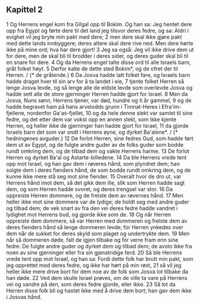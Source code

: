 ## Kapittel 2

1 Og Herrens engel kom fra Gilgal opp til Bokim. Og han sa: Jeg hentet dere opp fra Egypt og førte dere til det land jeg tilsvor deres fedre, og sa: Aldri i evighet vil jeg bryte min pakt med dere;
2 men dere skal ikke gjøre pakt med dette lands innbyggere; deres altere skal dere rive ned. Men dere hørte ikke på mine ord; hva har dere gjort!
3 Jeg sa også: Jeg vil ikke drive dem ut for dere, men de skal bli til brodder i deres sider, og deres guder skal bli til en snare for dere.
4 Og da Herrens engel talte disse ord til alle Israels barn, gråt folket høyt.
5 Derfor kalte de dette sted Bokim*, og de ofret der til Herren. / {* de gråtende.}
6 Da Josva hadde latt folket fare, og Israels barn hadde draget hver til sin arv for å ta landet i eie,
7 tjente folket Herren så lenge Josva levde, og så lenge alle de eldste levde som overlevde Josva og hadde sett alle de store gjerninger Herren hadde gjort for Israel.
8 Men da Josva, Nuns sønn, Herrens tjener, var død, hundre og ti år gammel,
9 og de hadde begravet ham på hans arvelodds grunn i Timnat-Heres i Efra'im-fjellene, nordenfor Ga'as-fjellet,
10 og da hele denne slekt var samlet til sine fedre, og det etter dem var vokst opp en annen slekt, som ikke kjente Herren, og heller ikke de gjerninger han hadde gjort for Israel,
11 da gjorde Israels barn det som var ondt i Herrens øyne, og dyrket Ba'alene*. / {* hedningenes avguder.}
12 De forlot Herren, sine fedres Gud, som hadde ført dem ut av Egypt, og de fulgte andre guder av de folks guder som bodde rundt omkring dem, og de tilbad dem og vakte Herrens harme.
13 De forlot Herren og dyrket Ba'al og Astarte-billedene.
14 Da ble Herrens vrede tent opp mot Israel, og han gav dem i røveres hånd, som plyndret dem; han solgte dem i deres fienders hånd, de som bodde rundt omkring dem, og de kunne ikke mere stå seg mot sine fiender.
15 Overalt hvor de dro ut, var Herrens hånd imot dem, så det gikk dem ille, slik som Herren hadde sagt dem, og som Herren hadde svoret, og deres trengsel var stor.
16 Da oppreiste Herren dommere, og de frelste dem av røvernes hånd.
17 Men heller ikke mot sine dommere var de lydige; de holdt seg med andre guder og tilbad dem; de vek snart av fra den vei deres fedre hadde vandret i lydighet mot Herrens bud, og gjorde ikke som de.
18 Og når Herren oppreiste dem dommere, så var Herren med dommeren og frelste dem av deres fienders hånd så lenge dommeren levde; for Herren ynkedes over dem når de sukket for deres skyld som plaget og undertrykte dem.
19 Men når så dommeren døde, falt de igjen tilbake og fór verre fram enn sine fedre: De fulgte andre guder og dyrket dem og tilbad dem; de avsto ikke fra noen av sine gjerninger eller fra sin gjenstridige ferd.
20 Så ble Herrens vrede tent opp mot Israel, og han sa: Fordi dette folk har brutt min pakt, som jeg opprettet med deres fedre, og ikke har hørt på min røst,
21 så vil jeg heller ikke mere drive bort for dem noe av de folk som Josva lot tilbake da han døde.
22 Ved dem skulle Israel prøves, om de ville ta vare på Herrens vei og vandre på den, som deres fedre gjorde, eller ikke.
23 Så lot da Herren disse folk bli og hastet ikke med å drive dem bort; han gav dem ikke i Josvas hånd.
